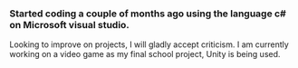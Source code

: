 ### Started coding a couple of months ago using the language c# on Microsoft visual studio. 
Looking to improve on projects, I will gladly accept criticism.
I am currently working on a video game as my final school project, Unity is being used.

<!--
**UpwardFungus/UpwardFungus** is a ✨ _special_ ✨ repository because its `README.md` (this file) appears on your GitHub profile.

Here are some ideas to get you started:

- 🔭 I’m currently working on ...
- 🌱 I’m currently learning ...
- 👯 I’m looking to collaborate on ...
- 🤔 I’m looking for help with ...
- 💬 Ask me about ...
- 📫 How to reach me: ...
- 😄 Pronouns: ...
- ⚡ Fun fact: ...
-->

